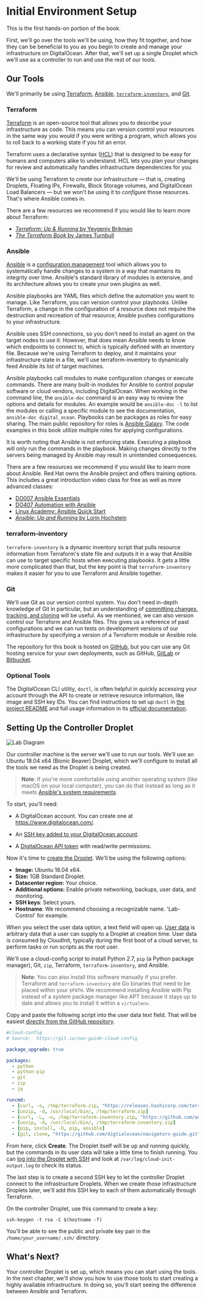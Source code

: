 # Initial Environment Setup

This is the first hands-on portion of the book.

First, we'll go over the tools we'll be using, how they fit together, and how they can be beneficial to you as you begin to create and manage your infrastructure on DigitalOcean. After that, we'll set up a single Droplet which we'll use as a controller to run and use the rest of our tools.

## Our Tools

We'll primarily be using [Terraform](https://www.terraform.io), [Ansible](https://www.ansible.com), [`terraform-inventory`](https://github.com/adammck/terraform-inventory), and [Git](https://git-scm.com).

### Terraform

[Terraform](https://www.digitalocean.com/community/tutorials/how-to-use-terraform-with-digitalocean) is an open-source tool that allows you to describe your infrastructure as code. This means you can version control your resources in the same way you would if you were writing a program, which allows you to roll back to a working state if you hit an error.

Terraform uses a declarative syntax ([HCL](https://github.com/hashicorp/hcl)) that is designed to be easy for humans and computers alike to understand. HCL lets you plan your changes for review and automatically handles infrastructure dependencies for you.

We'll be using Terraform to *create* our infrastructure — that is, creating Droplets, Floating IPs, Firewalls, Block Storage volumes, and DigitalOcean Load Balancers — but we won't be using it to *configure* those resources. That's where Ansible comes in.

There are a few resources we recommend if you would like to learn more about Terraform:
* [_Terraform: Up & Running_ by Yevgeniy Brikman](https://www.terraformupandrunning.com/)
* [_The Terraform Book_ by James Turnbull](https://terraformbook.com/)

### Ansible

[Ansible](https://www.digitalocean.com/community/tutorials/configuration-management-101-writing-ansible-playbooks) is a [configuration management](https://www.digitalocean.com/community/tutorials/an-introduction-to-configuration-management) tool which allows you to systematically handle changes to a system in a way that maintains its integrity over time. Ansible's standard library of modules is extensive, and its architecture allows you to create your own plugins as well.

Ansible playbooks are YAML files which define the automation you want to manage. Like Terraform, you can version control your playbooks. Unlike Terraform, a change in the configuration of a resource does not require the destruction and recreation of that resource; Ansible pushes configurations to your infrastructure.

Ansible uses SSH connections, so you don't need to install an agent on the target nodes to use it. However, that does mean Ansible needs to know which endpoints to connect to, which is typically defined with an inventory file. Because we're using Terraform to deploy, and it maintains your infrastructure state in a file, we'll use terraform-inventory to dynamically feed Ansible its list of target machines.

Ansible playbooks call modules to make configuration changes or execute commands. There are many built-in modules for Ansible to control popular software or cloud vendors, including DigitalOcean. When working in the command line, the `ansible-doc` command is an easy way to review the options and details for modules. An example would be `ansible-doc -l` to list the modules or calling a specific module to see the documentation, `ansible-doc digital_ocean`. Playbooks can be packages as roles for easy sharing. The main public repository for roles is [Ansible Galaxy](https://galaxy.ansible.com/home). The code examples in this book utilize multiple roles for applying configurations.

It is worth noting that Ansible is not enforcing state. Executing a playbook will only run the commands in the playbook. Making changes directly to the servers being managed by Ansible may result in unintended consequences.

There are a few resources we recommend if you would like to learn more about Ansible. Red Hat owns the Ansible project and offers training options. This includes a great introduction video class for free as well as more advanced classes:
* [DO007 Ansible Essentials](https://www.redhat.com/en/services/training/do007-ansible-essentials-simplicity-automation-technical-overview)
* [DO407 Automation with Ansible](https://www.redhat.com/en/services/training/do407-automation-ansible-i)
* [Linux Academy: Ansible Quick Start](https://linuxacademy.com/devops/training/course/name/ansible-quick-start)
* [_Ansible: Up and Running_ by Lorin Hochstein](http://shop.oreilly.com/product/0636920065500.do)

### terraform-inventory

`terraform-inventory` is a dynamic inventory script that pulls resource information from Terraform's state file and outputs it in a way that Ansible can use to target specific hosts when executing playbooks. It gets a little more complicated than that, but the key point is that `terraform-inventory` makes it easier for you to use Terraform and Ansible together.

### Git

We'll use Git as our version control system. You don't need in-depth knowledge of Git in particular, but an understanding of [committing changes, tracking, and cloning](https://www.digitalocean.com/community/tutorial_series/introduction-to-git-installation-usage-and-branches) will be useful. As we mentioned, we can also version control our Terraform and Ansible files. This gives us a reference of past configurations and we can run tests on development versions of our infrastructure by specifying a version of a Terraform module or Ansible role.

The repository for this book is hosted on [GitHub](https://github.com), but you can use any Git hosting service for your own deployments, such as GitHub, [GitLab](https://gitlab.com) or [Bitbucket](https://bitbucket.org).

### Optional Tools

The DigitalOcean CLI utility, `doctl`, is often helpful in quickly accessing your account through the API to create or retrieve resource information, like image and SSH key IDs. You can find instructions to set up `doctl` in [the project README](https://github.com/digitalocean/doctl) and full usage information in its [official documentation](https://www.digitalocean.com/community/tutorials/how-to-use-doctl-the-official-digitalocean-command-line-client).

## Setting Up the Controller Droplet

![Lab Diagram](https://raw.githubusercontent.com/digitalocean/navigators-guide/master/book/01-intro/ch03-lab-diagram.png)

Our controller machine is the server we'll use to run our tools. We'll use an Ubuntu 18.04 x64 (Bionic Beaver) Droplet, which we'll configure to install all the tools we need as the Droplet is being created.

> **Note**: If you're more comfortable using another operating system (like macOS on your local computer), you can do that instead as long as it meets [Ansible's system requirements](http://docs.ansible.com/ansible/latest/installation_guide/intro_installation.html#control-machine-requirements).

To start, you'll need:

* A DigitalOcean account. You can create one at https://www.digitalocean.com/.

* An [SSH key added to your DigitalOcean account](https://www.digitalocean.com/docs/droplets/how-to/add-ssh-keys/).

* A [DigitalOcean API token](https://www.digitalocean.com/docs/api/create-personal-access-token/) with read/write permissions.

Now it's time to [create the Droplet](https://www.digitalocean.com/docs/droplets/how-to/create/). We'll be using the following options:

* **Image:** Ubuntu 18.04 x64.
* **Size:** 1GB Standard Droplet.
* **Datacenter region:** Your choice.
* **Additional options:** Enable private networking, backups, user data, and monitoring.
* **SSH keys**: Select yours.
* **Hostname**: We recommend choosing a recognizable name. 'Lab-Control' for example.

When you select the user data option, a text field will open up. [User data](https://www.digitalocean.com/docs/droplets/resources/metadata/) is arbitrary data that a user can supply to a Droplet at creation time. User data is consumed by CloudInit, typically during the first boot of a cloud server, to perform tasks or run scripts as the root user.

We'll use a cloud-config script to install Python 2.7, `pip` (a Python package manager), Git, `zip`, Terraform, `terraform-inventory`, and Ansible.

> **Note**: You can also install this software manually if you prefer. Terraform and `terraform-inventory` are Go binaries that need to be placed within your `$PATH`. We recommend installing Ansible with Pip instead of a system package manager like APT because it stays up to date and allows you to install it within a `virtualenv`.

Copy and paste the following script into the user data text field. That will be easiest [directly from the GitHub repository](https://github.com/digitalocean/navigators-guide/blob/master/example-code/01-intro/ch03/cloud-config.yaml).

```yaml
#cloud-config
# Source:  https://git.io/nav-guide-cloud-config

package_upgrade: true

packages:
  - python
  - python-pip
  - git
  - zip
  - jq

runcmd:
  - [curl, -o, /tmp/terraform.zip, "https://releases.hashicorp.com/terraform/0.11.7/terraform_0.11.7_linux_amd64.zip"]
  - [unzip, -d, /usr/local/bin/, /tmp/terraform.zip]
  - [curl, -L, -o, /tmp/terraform-inventory.zip, "https://github.com/adammck/terraform-inventory/releases/download/v0.7-pre/terraform-inventory_v0.7-pre_linux_amd64.zip"]
  - [unzip, -d, /usr/local/bin/, /tmp/terraform-inventory.zip]
  - [pip, install, -U, pip, ansible]
  - [git, clone, "https://github.com/digtialocean/navigators-guide.git"]
```

From here, click **Create**. The Droplet itself will be up and running quickly, but the commands in its user data will take a little time to finish running. You can [log into the Droplet with SSH](https://www.digitalocean.com/docs/droplets/how-to/connect-with-ssh/) and look at `/var/log/cloud-init-output.log` to check its status.

The last step is to create a second SSH key to let the controller Droplet connect to the infrastructure Droplets. When we create those infrastructure Droplets later, we'll add this SSH key to each of them automatically through Terraform.

On the controller Droplet, use this command to create a key:

```
ssh-keygen -t rsa -C $(hostname -f)
```

You'll be able to see the public and private key pair in the `/home/your_username/.ssh/` directory.

## What's Next?

Your controller Droplet is set up, which means you can start using the tools. In the next chapter, we'll show you how to use those tools to start creating a highly available infrastructure. In doing so, you'll start seeing the difference between Ansible and Terraform.
